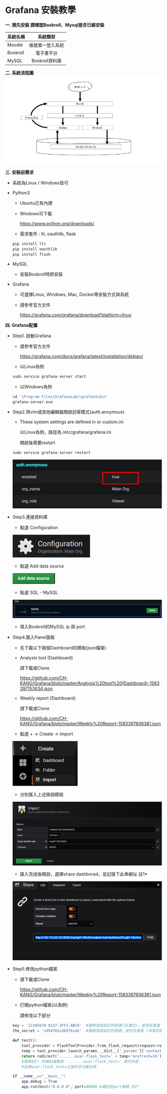 # Grafana 安裝教學
**一. 預先安裝
請確認Bookroll、Mysql是否已經安裝**

系統名稱       | 系統類型           | 
--------------|:-----------------:|
Moodle        | 帳號單一登入系統   |  
Bookroll      | 電子書平台        |  
MySQL         | Bookroll資料庫    | 


**二. 系統流程圖**
![image](https://github.com/CH-KANG/Grafana/blob/master/Pic/flow_chart.png)


**三. 安裝前需求**
* 系統為Linux / Windows皆可

* Python3
  * Ubuntu已有內建
  * Windows可下載  
  
    https://www.python.org/downloads/
  * 需求套件 : lti, oauthlib, flask
   ```python
   pip install lti
   pip install oauthlib
   pip install flask
   ```
* MySQL   
  * 安裝Bookroll時即安裝
  
* Grafana
  * 可選擇Linux, Windows, Mac, Docker等安裝方式與系統
  * 請參考官方文件  
  
    https://grafana.com/grafana/download?platform=linux
    

**四. Grafana配置**
* Step1. 啟動Grafana
  * 請參考官方文件  
  
    https://grafana.com/docs/grafana/latest/installation/debian/
  * 以Linux為例
   ```python
   sudo service grafana-server start
   ```
  * 以Windows為例   
   ```python
   cd '\Program Files\GrafanaLabs\grafana\bin'
   grafana-server.exe
   ```  
* Step2.用vim或其他編輯器開啟訪客模式(auth.anoymous)
  * These system settings are defined in or custom.ini
  
    以Linux為例，路徑為 /etc/grafana/grafana.ini
    
    開啟後需要restart
   ```python
   sudo service grafana-server restart
   ```    
    ![image](https://github.com/CH-KANG/Grafana/blob/master/Pic/auth.anony.png)
    
* Step3.連接資料庫
  * 點選 Configuration    
  
  ![image](https://github.com/CH-KANG/Grafana/blob/master/Pic/Configuration.PNG)
  * 點選 Add data source
  
  ![image](https://github.com/CH-KANG/Grafana/blob/master/Pic/Add%20data%20source.PNG)
  * 點選 SQL - MySQL
  
  ![image](https://github.com/CH-KANG/Grafana/blob/master/Pic/SQL.PNG)
  
  * 填入Bookroll的MySQL ip 與 port
  
* Step4.匯入Panel面板
  * 先下載以下兩個Dashboard的模板(json檔案)
  * Analysis tool (Dashboard) 
  
    請下載或Clone
    
    https://github.com/CH-KANG/Grafana/blob/master/Analysis%20tool%20(Dashboard)-1583397153634.json
    
  * Weekly report (Dashboard) 
  
    請下載或Clone
    
    https://github.com/CH-KANG/Grafana/blob/master/Weekly%20Report-1583397606381.json

  * 點選 + → Create → import
  
  ![image](https://github.com/CH-KANG/Grafana/blob/master/Pic/import.png)
  * 分別匯入上述兩個模板
  
  ![image](https://github.com/CH-KANG/Grafana/blob/master/Pic/importjson.PNG)
  
  * 匯入完成後開啟，選擇share dashborad，並記錄下此串網址 註1*
  
  ![image](https://github.com/CH-KANG/Grafana/blob/master/Pic/link.PNG)
  
* Step5.修改python檔案
  * 請下載或Clone
    
    https://github.com/CH-KANG/Grafana/blob/master/Weekly%20Report-1583397606381.json
    
  * 打開python檔案(以為例)
  
    請修改以下部分

   ```python
   key = '12345678-8137-2FF2-ABCD'  #請修改成自訂的密碼(16進位)，並符合長度 (客戶密鑰)
   the_secret = 'sd54f65sd65f6sde'  #請修改成自訂的密碼，並符合長度 (共享的密鑰)
   ```  

   ```python
   def test():
       tool_provider = FlaskToolProvider.from_flask_request(request=request)
       temp = tool_provider.launch_params.__dict__['_params']['context_label']
       return redirect('.......&var-flask_test=' + temp+'&refresh=1m') 
       #請將註1* 的網址複製到 '.......&var-flask_test=' 取代內容
       #並將&var-flask_test=之後的字元都去除
   ```  

   ```python
   if __name__=="__main__":
       app.debug = True
       app.run(host="0.0.0.0", port=8090) #請記住port號碼 註2*
   ```  
